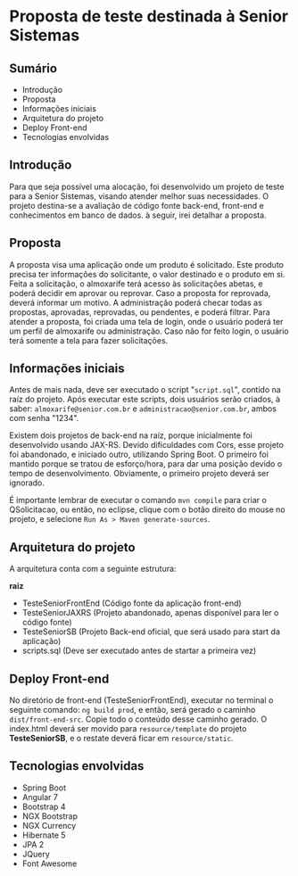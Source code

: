 # Proposta de teste destinada à Senior Sistemas

## Sumário
* Introdução
* Proposta
* Informações iniciais
* Arquitetura do projeto
* Deploy Front-end
* Tecnologias envolvidas

## Introdução
Para que seja possível uma alocação, foi desenvolvido um projeto de teste para a Senior Sistemas, visando atender melhor suas necessidades. O projeto destina-se a avaliação de código fonte back-end, front-end e conhecimentos em banco de dados. à seguir, irei detalhar a proposta.
 
## Proposta
A proposta visa uma aplicação onde um produto é solicitado. Este produto precisa ter informações do solicitante, o valor destinado e o produto em si. Feita a solicitação, o almoxarife terá acesso às solicitações abetas, e poderá decidir em aprovar ou reprovar. Caso a proposta for reprovada, deverá informar um motivo. A administração poderá checar todas as propostas, aprovadas, reprovadas, ou pendentes, e poderá filtrar.
Para atender a proposta, foi criada uma tela de login, onde o usuário poderá ter um perfil de almoxarife ou administração. Caso não for feito login, o usuário terá somente a tela para fazer solicitações.

## Informações iniciais
Antes de mais nada, deve ser executado o script "`script.sql`", contido na raíz do projeto. Após executar este scripts, dois usuários serão criados, à saber: `almoxarife@senior.com.br` e `administracao@senior.com.br`, ambos com senha "1234".

Existem dois projetos de back-end na raíz, porque inicialmente foi desenvolvido usando JAX-RS. Devido dificuldades com Cors, esse projeto foi abandonado, e iniciado outro, utilizando Spring Boot. O primeiro foi mantido porque se tratou de esforço/hora, para dar uma posição devido o tempo de desenvolvimento. Obviamente, o primeiro projeto deverá ser ignorado.

É importante lembrar de executar o comando `mvn compile` para criar o QSolicitacao, ou então, no eclipse, clique com o botão direito do mouse no projeto, e selecione `Run As > Maven generate-sources`.
 
## Arquitetura do projeto
A arquitetura conta com a seguinte estrutura:

**raiz**
 * TesteSeniorFrontEnd (Código fonte da aplicação front-end)
 * TesteSeniorJAXRS (Projeto abandonado, apenas disponível para ler o código fonte)
 * TesteSeniorSB (Projeto Back-end oficial, que será usado para start da aplicação)
 * scripts.sql (Deve ser executado antes de startar a primeira vez)
 
## Deploy Front-end
No diretório de front-end (TesteSeniorFrontEnd), executar no terminal o seguinte comando: `ng build prod`, e então, será gerado o caminho `dist/front-end-src`. Copie todo o conteúdo desse caminho gerado. O index.html deverá ser movido para `resource/template` do projeto **TesteSeniorSB**, e o restate deverá ficar em `resource/static`.

## Tecnologias envolvidas
* Spring Boot
* Angular 7
* Bootstrap 4
* NGX Bootstrap
* NGX Currency
* Hibernate 5
* JPA 2
* JQuery
* Font Awesome
